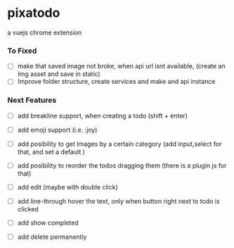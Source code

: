 # pixatodo
a vuejs chrome extension

### To Fixed

- [ ] make that saved image not broke, when api url isnt available, (create an Img asset and save in static)
- [ ] Improve folder structure, create services and make and api instance

### Next Features

- [ ] add breakline support, when creating a todo (shift + enter) 
- [ ] add emoji support (i.e.  :joy)
- [ ] add posibility to get Images by a certain category (add input,select for that, and set a default )
- [ ] add posibility to reorder the todos dragging them (there is a plugin js for that)
- [ ] add edit (maybe with double click)
- [ ] add line-through hover the text, only when button right next to todo is clicked
- [ ] add show completed
- [ ] add delete permanently

